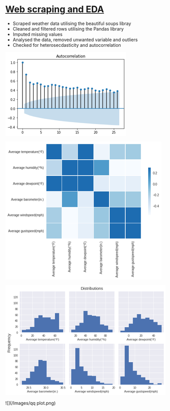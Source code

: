 

# [Web scraping and EDA](https://github.com/Rommanahad)
* Scraped weather data utilising the beautiful soups libray
* Cleaned and filtered rows utilising the Pandas library
* Imputed missing values
* Analysed the data, removed unwanted variable and outliers
* Checked for heterosecdasticity and autocorrelation

![](/Images/homo.png)

![](/Images/corr.png)

![](/Images/histogram.png)

![](/Images/qq plot.png)

